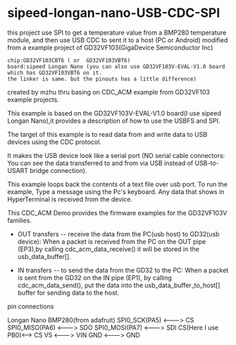 # sipeed-longan-nano-USB-CDC-SPI
this project use SPI to get a temperature value from a BMP280 temperature module,   and then use USB CDC to sent it to a host (PC or Android)
modified from a example project of GD32VF103(GigaDevice Semiconductor Inc)


    chip:GD32VF103CBT6 ( or  GD32VF103VBT6)
    board:sipeed Longan Nano (you can also use GD32VF103V-EVAL-V1.0 board which has GD32VF103VBT6 on it.
    the linker is same. but the pinouts has a little difference)


created by mzhu thru basing on CDC_ACM example from GD32VF103 example projects.

   This example is based on the GD32VF103V-EVAL-V1.0 board(I use sipeed Longan Nano),it provides a description of 
 how to use the USBFS and SPI.

  The target of this example is to read data from and write data to USB devices using 
the CDC protocol.
 
  It makes the USB device look like a serial port (NO serial cable connectors: You 
can see the data transferred to and from via USB instead of USB-to-USART bridge connection).
 
  This example loops back the contents of a text file over usb port. To run the example, 
Type a message using the Pc's keyboard. Any data that shows in HyperTerminal is received 
from the device.

  This CDC_ACM Demo provides the firmware examples for the GD32VF103V families.

  - OUT transfers -- receive the data from the PC(usb host) to GD32(usb device):
  When a packet is received from the PC on the OUT pipe (EP3),by calling cdc_acm_data_receive()
  it will be stored in the usb_data_buffer[]. 
 
  - IN transfers -- to send the data from the GD32 to the PC:
  When a packet is sent from the GD32 on the IN pipe (EP1), by calling cdc_acm_data_send(),
  put the data into the usb_data_buffer_to_host[] buffer for sending data to the host.
  
   
  pin connections
   
  Longan Nano      	    BMP280(from adafruit)
  SPI0_SCK(PA5)	<--->	  CS
	SPI0_MISO(PA6)	<--->	SDO
	SPI0_MOSI(PA7)	<--->	SDI
	CS(Here I use PB0)<-->	CS
	V5				<--->	      VIN
	GND				<--->	      GND
